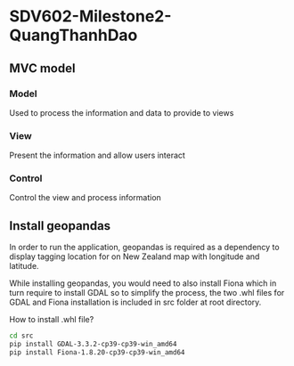 # SDV602-Milestone2-QuangThanhDao

## MVC model

### Model

Used to process the information and data to provide to views

### View

Present the information and allow users interact

### Control

Control the view and process information

## Install geopandas

In order to run the application, geopandas is required as a dependency to display tagging location for on New Zealand map with longitude and latitude. 

While installing geopandas, you would need to also install Fiona which in turn require to install GDAL so to simplify the process, the two .whl files for GDAL and Fiona installation is included in src folder at root directory.

How to install .whl file? 

```bash
cd src
pip install GDAL-3.3.2-cp39-cp39-win_amd64
pip install Fiona-1.8.20-cp39-cp39-win_amd64

```

